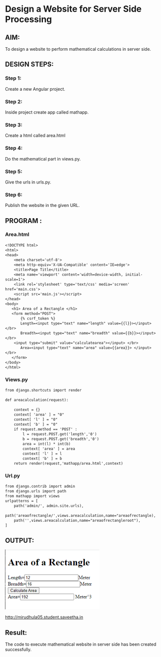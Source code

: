 # Design a Website for Server Side Processing

## AIM:
To design a website to perform mathematical calculations in server side.

## DESIGN STEPS:

### Step 1:
Create a new Angular project.
### Step 2:
Inside project create app called mathapp.
### Step 3:
Create a html called area.html
### Step 4:
Do the mathematical part in views.py.
### Step 5:
Give the urls in urls.py.
### Step 6:
Publish the website in the given URL.
## PROGRAM :
### Area.html
```
<!DOCTYPE html>
<html>
<head>
    <meta charset='utf-8'>
    <meta http-equiv='X-UA-Compatible' content='IE=edge'>
    <title>Page Title</title>
    <meta name='viewport' content='width=device-width, initial-scale=1'>
    <link rel='stylesheet' type='text/css' media='screen' href='main.css'>
    <script src='main.js'></script>
</head>
<body>
   <h1> Area of a Rectangle </h1>
   <form method="POST">
       {% csrf_token %}
       Length=<input type="text" name="length" value={{l}}></input> </br>
       Breadth=<input type="text" name="breadth" value={{b}}></input> </br>
    <input type="submit" value="calculatearea"></input> </br>
       Area=<input type="text" name="area" value={{area}}> </input> </br>
   </form> 
</body>
</html>
```
### Views.py
```
from django.shortcuts import render

def areacalculation(request):

    context = {}
    context[ 'area' ] = "0"
    context[ 'l' ] = "0"
    context[ 'b' ] = "0"
    if request.method == 'POST' :
        l = request.POST.get('length','0')
        b = request.POST.get('breadth','0')
        area = int(l) * int(b)
        context[ 'area' ] = area
        context[ 'l' ] = l
        context[ 'b' ] = b
    return render(request,'mathapp/area.html',context)

```
### Url.py
```
from django.contrib import admin
from django.urls import path
from mathapp import views
urlpatterns = [
    path('admin/', admin.site.urls),
    path('areaofrectangle/',views.areacalculation,name="areaofrectangle),
    path('',views.areacalculation,name="areaofrectangleroot"),
]
```

## OUTPUT:
![output](1.PNG)

http://mirudhula05.student.saveetha.in
## Result:
The code to execute mathematical website in server side has been created successfully.

